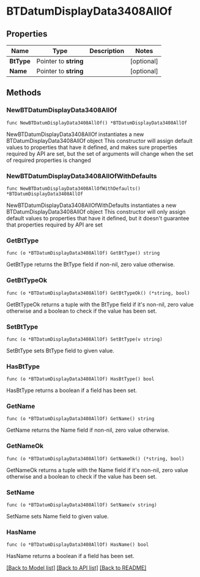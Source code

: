 # BTDatumDisplayData3408AllOf

## Properties

Name | Type | Description | Notes
------------ | ------------- | ------------- | -------------
**BtType** | Pointer to **string** |  | [optional] 
**Name** | Pointer to **string** |  | [optional] 

## Methods

### NewBTDatumDisplayData3408AllOf

`func NewBTDatumDisplayData3408AllOf() *BTDatumDisplayData3408AllOf`

NewBTDatumDisplayData3408AllOf instantiates a new BTDatumDisplayData3408AllOf object
This constructor will assign default values to properties that have it defined,
and makes sure properties required by API are set, but the set of arguments
will change when the set of required properties is changed

### NewBTDatumDisplayData3408AllOfWithDefaults

`func NewBTDatumDisplayData3408AllOfWithDefaults() *BTDatumDisplayData3408AllOf`

NewBTDatumDisplayData3408AllOfWithDefaults instantiates a new BTDatumDisplayData3408AllOf object
This constructor will only assign default values to properties that have it defined,
but it doesn't guarantee that properties required by API are set

### GetBtType

`func (o *BTDatumDisplayData3408AllOf) GetBtType() string`

GetBtType returns the BtType field if non-nil, zero value otherwise.

### GetBtTypeOk

`func (o *BTDatumDisplayData3408AllOf) GetBtTypeOk() (*string, bool)`

GetBtTypeOk returns a tuple with the BtType field if it's non-nil, zero value otherwise
and a boolean to check if the value has been set.

### SetBtType

`func (o *BTDatumDisplayData3408AllOf) SetBtType(v string)`

SetBtType sets BtType field to given value.

### HasBtType

`func (o *BTDatumDisplayData3408AllOf) HasBtType() bool`

HasBtType returns a boolean if a field has been set.

### GetName

`func (o *BTDatumDisplayData3408AllOf) GetName() string`

GetName returns the Name field if non-nil, zero value otherwise.

### GetNameOk

`func (o *BTDatumDisplayData3408AllOf) GetNameOk() (*string, bool)`

GetNameOk returns a tuple with the Name field if it's non-nil, zero value otherwise
and a boolean to check if the value has been set.

### SetName

`func (o *BTDatumDisplayData3408AllOf) SetName(v string)`

SetName sets Name field to given value.

### HasName

`func (o *BTDatumDisplayData3408AllOf) HasName() bool`

HasName returns a boolean if a field has been set.


[[Back to Model list]](../README.md#documentation-for-models) [[Back to API list]](../README.md#documentation-for-api-endpoints) [[Back to README]](../README.md)


